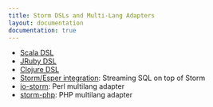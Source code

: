 ```yaml
---
title: Storm DSLs and Multi-Lang Adapters
layout: documentation
documentation: true
---
```

* [Scala DSL](https://github.com/velvia/ScalaStorm)
* [JRuby DSL](https://github.com/colinsurprenant/redstorm)
* [Clojure DSL](Clojure-DSL.html)
* [Storm/Esper integration](https://github.com/tomdz/storm-esper): Streaming SQL on top of Storm
* [io-storm](https://github.com/gphat/io-storm): Perl multilang adapter
* [storm-php](https://github.com/lazyshot/storm-php): PHP multilang adapter